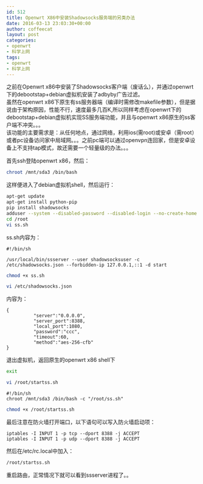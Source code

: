 ```yaml
---
id: 512
title: Openwrt X86中安装Shadowsocks服务端的另类办法
date: 2016-03-13 23:03:30+00:00
author: coffeecat
layout: post
categories:
- openwrt
- 科学上网
tags:
- openwrt
- 科学上网
---
```

之前在Openwrt x86中安装了Shadowsocks客户端（废话么），并通过openwrt下的debootstap+debian虚拟机安装了adbyby广告过滤。  
虽然在openwrt x86下原生有ss服务器端（编译时需修改makefile参数），但是据说由于架构原因，性能不行，速度最多几百K,所以同样考虑在openwrt下的debootstap+debian虚拟机实现SS服务端功能，并且与openwrt x86原生的ss客户端不冲突。。。  
该功能的主要需求是：从任何地点，通过网络，利用ios(需root)或安卓（需root）或者pc设备访问家中局域网。。。之前pc端可以通过openvpn连回家，但是安卓设备上不支持tap模式，故还需要一个轻量级的办法。。。

首先ssh登陆openwrt x86，然后：

```sh
chroot /mnt/sda3 /bin/bash
```

这样便进入了debian虚拟机shell，然后运行：

```sh
apt-get update
apt-get install python-pip
pip install shadowsocks
adduser --system --disabled-password --disabled-login --no-create-home shadowsocksuser
cd /root
vi ss.sh
```

ss.sh内容为：

```vim
#!/bin/sh

/usr/local/bin/ssserver --user shadowsocksuser -c /etc/shadowsocks.json --forbidden-ip 127.0.0.1,::1 -d start
```

```sh
chmod +x ss.sh

vi /etc/shadowsocks.json
```

内容为：

```vim
{
          "server":"0.0.0.0",
          "server_port":8388,
          "local_port":1080,
          "password":"ccc", 
          "timeout":60,
          "method":"aes-256-cfb"  
}

```

退出虚拟机，返回原生的openwrt x86 shell下

```sh
exit
```

```sh
vi /root/startss.sh
```

```vim
#!/bin/sh
chroot /mnt/sda3 /bin/bash -c "/root/ss.sh"
```

```sh
chmod +x /root/startss.sh
```

最后注意在防火墙打开端口，以下语句可以写入防火墙启动项：

```vim
iptables -I INPUT 1 -p tcp --dport 8388 -j ACCEPT
iptables -I INPUT 1 -p udp --dport 8388 -j ACCEPT

```

然后在/etc/rc.local中加入：

```sh
/root/startss.sh
```

重启路由，正常情况下就可以看到ssserver进程了。。